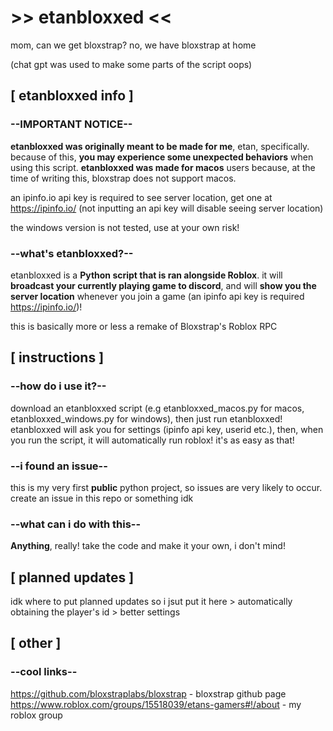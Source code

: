 # >> etanbloxxed <<

mom, can we get bloxstrap?
no, we have bloxstrap at home

(chat gpt was used to make some parts of the script oops)

## [ etanbloxxed info ]

### --IMPORTANT NOTICE--

**etanbloxxed was originally meant to be made for me**, etan, specifically. because of this, **you may experience some unexpected behaviors** when using this script.
**etanbloxxed was made for macos** users because, at the time of writing this, bloxstrap does not support macos.

an ipinfo.io api key is required to see server location, get one at https://ipinfo.io/ (not inputting an api key will disable seeing server location)

the windows version is not tested, use at your own risk!

### --what's etanbloxxed?--

etanbloxxed is a **Python script that is ran alongside Roblox**. it will **broadcast your currently playing game to discord**, and will **show you the server location** whenever you join a game (an ipinfo api key is required https://ipinfo.io/)!

this is basically more or less a remake of Bloxstrap's Roblox RPC

## [ instructions ]

### --how do i use it?--

download an etanbloxxed script (e.g etanbloxxed_macos.py for macos, etanbloxxed_windows.py for windows), then just run etanbloxxed! etanbloxxed will ask you for settings (ipinfo api key, userid etc.), then, when you run the script, it will automatically run roblox! it's as easy as that!

### --i found an issue--

this is my very first **public** python project, so issues are very likely to occur. create an issue in this repo or something idk

### --what can i do with this--

**Anything**, really! take the code and make it your own, i don't mind!

## [ planned updates ]

idk where to put planned updates so i jsut put it here
\> automatically obtaining the player's id
\> better settings

## [ other ]

### --cool links--

https://github.com/bloxstraplabs/bloxstrap - bloxstrap github page
https://www.roblox.com/groups/15518039/etans-gamers#!/about - my roblox group
